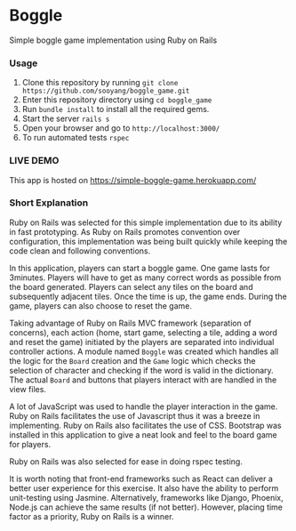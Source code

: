 # Boggle
Simple boggle game implementation using Ruby on Rails

### Usage
1. Clone this repository by running `git clone https://github.com/sooyang/boggle_game.git`
2. Enter this repository directory using `cd boggle_game`
3. Run `bundle install` to install all the required gems.
4. Start the server `rails s`
5. Open your browser and go to `http://localhost:3000/`
5. To run automated tests `rspec`

### LIVE DEMO
This app is hosted on https://simple-boggle-game.herokuapp.com/

### Short Explanation
Ruby on Rails was selected for this simple implementation due to its ability in fast prototyping. As Ruby on Rails promotes convention over configuration, this implementation was being built quickly while keeping the code clean and following conventions.

In this application, players can start a boggle game. One game lasts for 3minutes. Players will have to get as many correct words as possible from the board generated. Players can select any tiles on the board and subsequently adjacent tiles. Once the time is up, the game ends. During the game, players can also choose to reset the game.

Taking advantage of Ruby on Rails MVC framework (separation of concerns), each action (home, start game, selecting a tile, adding a word and reset the game) initiated by the players are separated into individual controller actions. A module named `Boggle` was created which handles all the logic for the `Board` creation and the `Game` logic which checks the selection of character and checking if the word is valid in the dictionary. The actual `Board` and buttons that players interact with are handled in the view files.  

A lot of JavaScript was used to handle the player interaction in the game. Ruby on Rails facilitates the use of Javascript thus it was a breeze in implementing. Ruby on Rails also facilitates the use of CSS. Bootstrap was installed in this application to give a neat look and feel to the board game for players.

Ruby on Rails was also selected for ease in doing rspec testing.

It is worth noting that front-end frameworks such as React can deliver a better user experience for this exercise. It also have the ability to perform unit-testing using Jasmine. Alternatively, frameworks like Django, Phoenix, Node.js can achieve the same results (if not better). However, placing time factor as a priority, Ruby on Rails is a winner.
